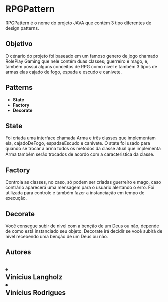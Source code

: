 # <h1><b>RPGPattern</b></h1>

RPGPattern é o nome do projeto JAVA que contém 3 tipo diferentes de design patterns.

### <h2><b>Objetivo</b></h2>

O cénario do projeto foi baseado em um famoso genero de jogo chamado RolePlay Gaming que nele
contém duas classes; guerreiro e mago, e, também possui alguns conceitos de RPG como nivel e
também 3 tipos de armas elas cajado de fogo, espada e escudo e canivete.

## <h2><b>Patterns</b></h2>

<ul>
  <li><b>State</b></li>
  <li><b>Factory</b></li>
  <li><b>Decorate</b></li>
</ul>


### <h2><b>State</b></h2>

Foi criada uma interface chamada Arma e três classes que implementam ela, cajadoDeFogo, espadaeEscudo e canivete.
O state foi usado para quando se trocar a arma todos os metodos da classe atual que implementa Arma também serão trocados
de acordo com a caracteristica da classe.

### <h2><b>Factory</b></h2>

Controla as classes, no caso, só podem ser criadas guerreiro e mago, caso contrário aparecerá uma mensagem para
o usuario alertando o erro. Foi utilizada para controle e também fazer a instanciação em tempo de execução.

### <h2><b>Decorate</b></h2>

Você consegue subir de nivel com a benção de um Deus ou não, depende de como está instanciado seu objeto.
Decorate irá decidir se você subirá de nivel recebendo uma benção de um Deus ou não.


<h2>Autores<h2>
<li><br>Vinícius Langholz</br></li>
<li><br>Vinícius Rodrigues</br></li>

